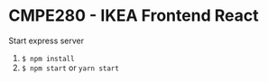 # CMPE280 - IKEA  Frontend React

Start express server
1. `$ npm install`
1. `$ npm start` or `yarn start`

